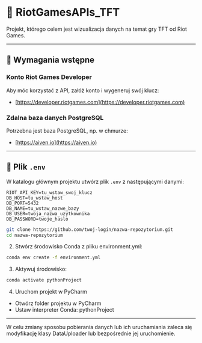 # 🧠 RiotGamesAPIs_TFT

Projekt, którego celem jest wizualizacja danych na temat gry TFT od Riot Games. 

---

## 🔧 Wymagania wstępne

### Konto Riot Games Developer
Aby móc korzystać z API, załóż konto i wygeneruj swój klucz:
- [https://developer.riotgames.com](https://developer.riotgames.com)

### Zdalna baza danych PostgreSQL
Potrzebna jest baza PostgreSQL, np. w chmurze:
- [https://aiven.io](https://aiven.io)

---

## 📁 Plik `.env`

W katalogu głównym projektu utwórz plik `.env` z następującymi danymi:

```env
RIOT_API_KEY=tu_wstaw_swoj_klucz
DB_HOST=tu_wstaw_host
DB_PORT=5432
DB_NAME=tu_wstaw_nazwe_bazy
DB_USER=twoja_nazwa_uzytkownika
DB_PASSWORD=twoje_haslo
```

```bash
git clone https://github.com/twoj-login/nazwa-repozytorium.git
cd nazwa-repozytorium
```

2. Stwórz środowisko Conda z pliku environment.yml:
```bash
conda env create -f environment.yml
```

3. Aktywuj środowisko: 
```bash
conda activate pythonProject
```

4. Uruchom projekt w PyCharm
* Otwórz folder projektu w PyCharm
* Ustaw interpreter Conda: pythonProject

---
W celu zmiany sposobu pobierania danych lub ich uruchamiania zaleca się modyfikację klasy DataUploader lub bezpośrednie jej uruchomienie.



